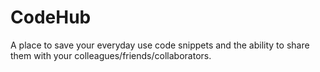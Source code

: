 # CodeHub
A place to save your everyday use code snippets and the ability to share them with your colleagues/friends/collaborators.
